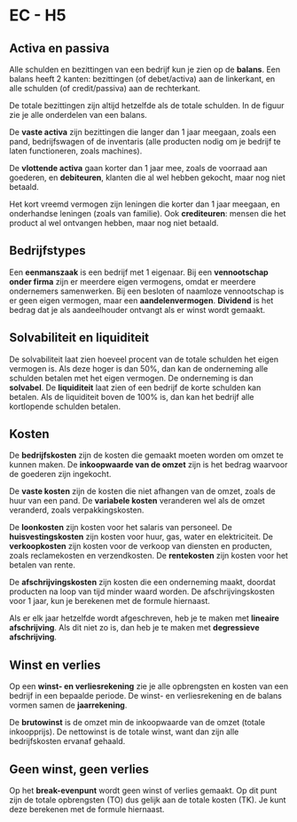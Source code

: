 # EC - H5

## Activa en passiva

Alle schulden en bezittingen van een bedrijf kun je zien op de **balans**. Een balans heeft 2 kanten: bezittingen (of debet/activa) aan de linkerkant, en alle schulden (of credit/passiva) aan de rechterkant.

De totale bezittingen zijn altijd hetzelfde als de totale schulden. In de figuur zie je alle onderdelen van een balans.

De **vaste activa** zijn bezittingen die langer dan 1 jaar meegaan, zoals een pand, bedrijfswagen of de inventaris (alle producten nodig om je bedrijf te laten functioneren, zoals machines).

De **vlottende activa** gaan korter dan 1 jaar mee, zoals de voorraad aan goederen, en **debiteuren**, klanten die al wel hebben gekocht, maar nog niet betaald.

Het kort vreemd vermogen zijn leningen die korter dan 1 jaar meegaan, en onderhandse leningen (zoals van familie). Ook **crediteuren**: mensen die het product al wel ontvangen hebben, maar nog niet betaald.

## Bedrijfstypes

Een **eenmanszaak** is een bedrijf met 1 eigenaar. Bij een **vennootschap onder firma** zijn er meerdere eigen vermogens, omdat er meerdere ondernemers samenwerken. Bij een besloten of naamloze vennootschap is er geen eigen vermogen, maar een **aandelenvermogen**. **Dividend** is het bedrag dat je als aandeelhouder ontvangt als er winst wordt gemaakt.

## Solvabiliteit en liquiditeit

De solvabiliteit laat zien hoeveel procent van de totale schulden het eigen vermogen is. Als deze hoger is dan 50%, dan kan de onderneming alle schulden betalen met het eigen vermogen. De onderneming is dan **solvabel**. De **liquiditeit** laat zien of een bedrijf de korte schulden kan betalen. Als de liquiditeit boven de 100% is, dan kan het bedrijf alle kortlopende schulden betalen.

## Kosten

De **bedrijfskosten** zijn de kosten die gemaakt moeten worden om omzet te kunnen maken. De **inkoopwaarde van de omzet** zijn is het bedrag waarvoor de goederen zijn ingekocht.

De **vaste kosten** zijn de kosten die niet afhangen van de omzet, zoals de huur van een pand. De **variabele kosten** veranderen wel als de omzet veranderd, zoals verpakkingskosten.

De **loonkosten** zijn kosten voor het salaris van personeel. De **huisvestingskosten** zijn kosten voor huur, gas, water en elektriciteit. De **verkoopkosten** zijn kosten voor de verkoop van diensten en producten, zoals reclamekosten en verzendkosten. De **rentekosten** zijn kosten voor het betalen van rente.

De **afschrijvingskosten** zijn kosten die een onderneming maakt, doordat producten na loop van tijd minder waard worden. De afschrijvingskosten voor 1 jaar, kun je berekenen met de formule hiernaast.

Als er elk jaar hetzelfde wordt afgeschreven, heb je te maken met **lineaire afschrijving**. Als dit niet zo is, dan heb je te maken met **degressieve afschrijving**.

## Winst en verlies

Op een **winst- en verliesrekening** zie je alle opbrengsten en kosten van een bedrijf in een bepaalde periode. De winst- en verliesrekening en de balans vormen samen de **jaarrekening**.

De **brutowinst** is de omzet min de inkoopwaarde van de omzet (totale inkoopprijs). De nettowinst is de totale winst, want dan zijn alle bedrijfskosten ervanaf gehaald.

## Geen winst, geen verlies

Op het **break-evenpunt** wordt geen winst of verlies gemaakt. Op dit punt zijn de totale opbrengsten (TO) dus gelijk aan de totale kosten (TK). Je kunt deze berekenen met de formule hiernaast.
